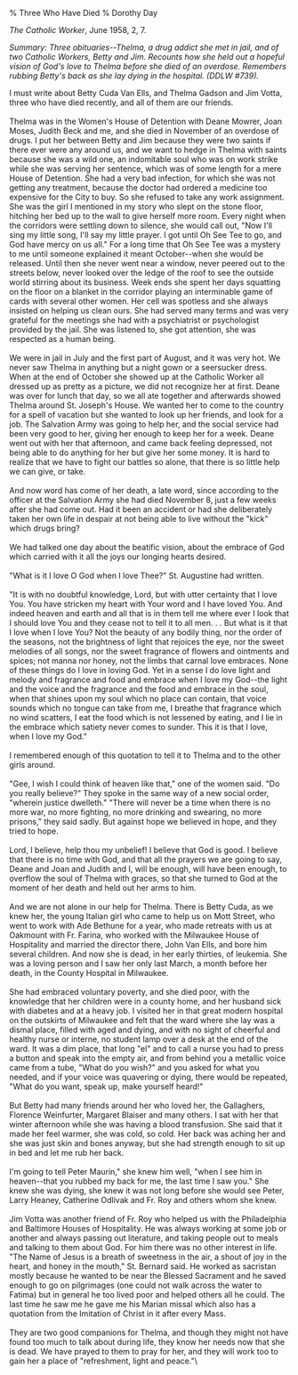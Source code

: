 % Three Who Have Died
% Dorothy Day

*The Catholic Worker*, June 1958, 2, 7.

*Summary: Three obituaries--Thelma, a drug addict she met in jail, and
of two Catholic Workers, Betty and Jim. Recounts how she held out a
hopeful vision of God's love to Thelma before she died of an overdose.
Remembers rubbing Betty's back as she lay dying in the hospital. (DDLW
\#739).*

I must write about Betty Cuda Van Ells, and Thelma Gadson and Jim Votta,
three who have died recently, and all of them are our friends.\
 \
 Thelma was in the Women's House of Detention with Deane Mowrer, Joan
Moses, Judith Beck and me, and she died in November of an overdose of
drugs. I put her between Betty and Jim because they were two saints if
there ever were any around us, and we want to hedge in Thelma with
saints because she was a wild one, an indomitable soul who was on work
strike while she was serving her sentence, which was of some length for
a mere House of Detention. She had a very bad infection, for which she
was not getting any treatment, because the doctor had ordered a medicine
too expensive for the City to buy. So she refused to take any work
assignment. She was the girl I mentioned in my story who slept on the
stone floor, hitching her bed up to the wall to give herself more room.
Every night when the corridors were settling down to silence, she would
call out, "Now I'll sing my little song, I'll say my little prayer. I
got until Oh See Tee to go, and God have mercy on us all." For a long
time that Oh See Tee was a mystery to me until someone explained it
meant October--when she would be released. Until then she never went
near a window, never peered out to the streets below, never looked over
the ledge of the roof to see the outside world stirring about its
business. Week ends she spent her days squatting on the floor on a
blanket in the corridor playing an interminable game of cards with
several other women. Her cell was spotless and she always insisted on
helping us clean ours. She had served many terms and was very grateful
for the meetings she had with a psychiatrist or psychologist provided by
the jail. She was listened to, she got attention, she was respected as a
human being.\
 \
 We were in jail in July and the first part of August, and it was very
hot. We never saw Thelma in anything but a night gown or a seersucker
dress. When at the end of October she showed up at the Catholic Worker
all dressed up as pretty as a picture, we did not recognize her at
first. Deane was over for lunch that day, so we all ate together and
afterwards showed Thelma around St. Joseph's House. We wanted her to
come to the country for a spell of vacation but she wanted to look up
her friends, and look for a job. The Salvation Army was going to help
her, and the social service had been very good to her, giving her enough
to keep her for a week. Deane went out with her that afternoon, and came
back feeling depressed, not being able to do anything for her but give
her some money. It is hard to realize that we have to fight our battles
so alone, that there is so little help we can give, or take.\
 \
 And now word has come of her death, a late word, since according to the
officer at the Salvation Army she had died November 8, just a few weeks
after she had come out. Had it been an accident or had she deliberately
taken her own life in despair at not being able to live without the
"kick" which drugs bring?\
 \
 We had talked one day about the beatific vision, about the embrace of
God which carried with it all the joys our longing hearts desired. \
 \
 "What is it I love O God when I love Thee?" St. Augustine had written.\
 \
 "It is with no doubtful knowledge, Lord, but with utter certainty that
I love You. You have stricken my heart with Your word and I have loved
You. And indeed heaven and earth and all that is in them tell me where
ever I look that I should love You and they cease not to tell it to all
men. . . But what is it that I love when I love You? Not the beauty of
any bodily thing, nor the order of the seasons, not the brightness of
light that rejoices the eye, nor the sweet melodies of all songs, nor
the sweet fragrance of flowers and ointments and spices; not manna nor
honey, not the limbs that carnal love embraces. None of these things do
I love in loving God. Yet in a sense I do love light and melody and
fragrance and food and embrace when I love my God--the light and the
voice and the fragrance and the food and embrace in the soul, when that
shines upon my soul which no place can contain, that voice sounds which
no tongue can take from me, I breathe that fragrance which no wind
scatters, I eat the food which is not lessened by eating, and I lie in
the embrace which satiety never comes to sunder. This it is that I love,
when I love my God."\
 \
 I remembered enough of this quotation to tell it to Thelma and to the
other girls around.\
 \
 "Gee, I wish I could think of heaven like that," one of the women said.
"Do you really believe?" They spoke in the same way of a new social
order, "wherein justice dwelleth." "There will never be a time when
there is no more war, no more fighting, no more drinking and swearing,
no more prisons," they said sadly. But against hope we believed in hope,
and they tried to hope.\
 \
 Lord, I believe, help thou my unbelief! I believe that God is good. I
believe that there is no time with God, and that all the prayers we are
going to say, Deane and Joan and Judith and I, will be enough, will have
been enough, to overflow the soul of Thelma with graces, so that she
turned to God at the moment of her death and held out her arms to him.\
 \
 And we are not alone in our help for Thelma. There is Betty Cuda, as we
knew her, the young Italian girl who came to help us on Mott Street, who
went to work with Ade Bethune for a year, who made retreats with us at
Oakmount with Fr. Farina, who worked with the Milwaukee House of
Hospitality and married the director there, John Van Ells, and bore him
several children. And now she is dead, in her early thirties, of
leukemia. She was a loving person and I saw her only last March, a month
before her death, in the County Hospital in Milwaukee.\
 \
 She had embraced voluntary poverty, and she died poor, with the
knowledge that her children were in a county home, and her husband sick
with diabetes and at a heavy job. I visited her in that great modern
hospital on the outskirts of Milwaukee and felt that the ward where she
lay was a dismal place, filled with aged and dying, and with no sight of
cheerful and healthy nurse or interne, no student lamp over a desk at
the end of the ward. It was a dim place, that long "el" and to call a
nurse you had to press a button and speak into the empty air, and from
behind you a metallic voice came from a tube, "What do you wish?" and
you asked for what you needed, and if your voice was quavering or dying,
there would be repeated, "What do you want, speak up, make yourself
heard!"\
 \
 But Betty had many friends around her who loved her, the Gallaghers,
Florence Weinfurter, Margaret Blaiser and many others. I sat with her
that winter afternoon while she was having a blood transfusion. She said
that it made her feel warmer, she was cold, so cold. Her back was aching
her and she was just skin and bones anyway, but she had strength enough
to sit up in bed and let me rub her back.\
 \
 I'm going to tell Peter Maurin," she knew him well, "when I see him in
heaven--that you rubbed my back for me, the last time I saw you." She
knew she was dying, she knew it was not long before she would see Peter,
Larry Heaney, Catherine Odlivak and Fr. Roy and others whom she knew.\
 \
 Jim Votta was another friend of Fr. Roy who helped us with the
Philadelphia and Baltimore Houses of Hospitality. He was always working
at some job or another and always passing out literature, and taking
people out to meals and talking to them about God. For him there was no
other interest in life. "The Name of Jesus is a breath of sweetness in
the air, a shout of joy in the heart, and honey in the mouth," St.
Bernard said. He worked as sacristan mostly because he wanted to be near
the Blessed Sacrament and he saved enough to go on pilgrimages (one
could not walk across the water to Fatima) but in general he too lived
poor and helped others all he could. The last time he saw me he gave me
his Marian missal which also has a quotation from the Imitation of
Christ in it after every Mass. \
 \
 They are two good companions for Thelma, and though they might not have
found too much to talk about during life, they know her needs now that
she is dead. We have prayed to them to pray for her, and they will work
too to gain her a place of "refreshment, light and peace."\

